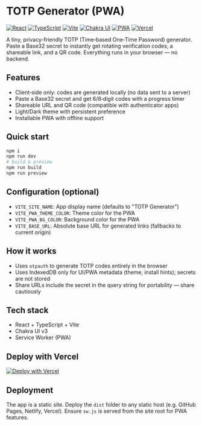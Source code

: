 # TOTP Generator (PWA)

[![React](https://img.shields.io/badge/React-20232A?logo=react&logoColor=61DAFB)](https://react.dev) [![TypeScript](https://img.shields.io/badge/TypeScript-3178C6?logo=typescript&logoColor=fff)](https://www.typescriptlang.org/) [![Vite](https://img.shields.io/badge/Vite-646CFF?logo=vite&logoColor=fff)](https://vitejs.dev/) [![Chakra UI](https://img.shields.io/badge/Chakra%20UI-319795?logo=chakraui&logoColor=fff)](https://chakra-ui.com/) [![PWA](https://img.shields.io/badge/PWA-5A0FC8?logo=pwa&logoColor=fff)](https://web.dev/progressive-web-apps/) [![Vercel](https://img.shields.io/badge/Vercel-000?logo=vercel&logoColor=fff)](https://vercel.com/)

A tiny, privacy-friendly TOTP (Time‑based One‑Time Password) generator. Paste a Base32 secret to instantly get rotating verification codes, a shareable link, and a QR code. Everything runs in your browser — no backend.

## Features
- Client‑side only: codes are generated locally (no data sent to a server)
- Paste a Base32 secret and get 6/8‑digit codes with a progress timer
- Shareable URL and QR code (compatible with authenticator apps)
- Light/Dark theme with persistent preference
- Installable PWA with offline support

## Quick start
```bash
npm i
npm run dev
# build & preview
npm run build
npm run preview
```

## Configuration (optional)
- `VITE_SITE_NAME`: App display name (defaults to "TOTP Generator")
- `VITE_PWA_THEME_COLOR`: Theme color for the PWA
- `VITE_PWA_BG_COLOR`: Background color for the PWA
- `VITE_BASE_URL`: Absolute base URL for generated links (fallbacks to current origin)

## How it works
- Uses `otpauth` to generate TOTP codes entirely in the browser
- Uses IndexedDB only for UI/PWA metadata (theme, install hints); secrets are not stored
- Share URLs include the secret in the query string for portability — share cautiously

## Tech stack
- React + TypeScript + Vite
- Chakra UI v3
- Service Worker (PWA)

## Deploy with Vercel
[![Deploy with Vercel](https://vercel.com/button)](https://vercel.com/new/clone?repository-url=https://github.com/asychin/2fa-share)

## Deployment
The app is a static site. Deploy the `dist` folder to any static host (e.g. GitHub Pages, Netlify, Vercel). Ensure `sw.js` is served from the site root for PWA features.
